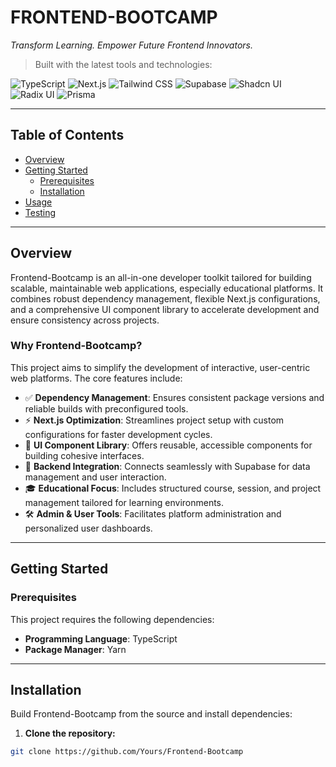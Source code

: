 # FRONTEND-BOOTCAMP

_Transform Learning. Empower Future Frontend Innovators._

> Built with the latest tools and technologies:

![TypeScript](https://img.shields.io/badge/TypeScript-007ACC?style=for-the-badge&logo=typescript&logoColor=white)
![Next.js](https://img.shields.io/badge/Next.js-000000?style=for-the-badge&logo=nextdotjs&logoColor=white)
![Tailwind CSS](https://img.shields.io/badge/Tailwind_CSS-38B2AC?style=for-the-badge&logo=tailwind-css&logoColor=white)
![Supabase](https://img.shields.io/badge/Supabase-3ECF8E?style=for-the-badge&logo=supabase&logoColor=white)
![Shadcn UI](https://img.shields.io/badge/Shadcn_UI-8A2BE2?style=for-the-badge)
![Radix UI](https://img.shields.io/badge/Radix_UI-FF6347?style=for-the-badge)
![Prisma](https://img.shields.io/badge/Prisma-2D3748?style=for-the-badge&logo=prisma&logoColor=white)

---

## Table of Contents

- [Overview](#overview)
- [Getting Started](#getting-started)
  - [Prerequisites](#prerequisites)
  - [Installation](#installation)
- [Usage](#usage)
- [Testing](#testing)

---

## Overview

Frontend-Bootcamp is an all-in-one developer toolkit tailored for building scalable, maintainable web applications, especially educational platforms. It combines robust dependency management, flexible Next.js configurations, and a comprehensive UI component library to accelerate development and ensure consistency across projects.

### Why Frontend-Bootcamp?

This project aims to simplify the development of interactive, user-centric web platforms. The core features include:

- ✅ **Dependency Management**: Ensures consistent package versions and reliable builds with preconfigured tools.
- ⚡️ **Next.js Optimization**: Streamlines project setup with custom configurations for faster development cycles.
- 🧩 **UI Component Library**: Offers reusable, accessible components for building cohesive interfaces.
- 🔗 **Backend Integration**: Connects seamlessly with Supabase for data management and user interaction.
- 🎓 **Educational Focus**: Includes structured course, session, and project management tailored for learning environments.
- 🛠 **Admin & User Tools**: Facilitates platform administration and personalized user dashboards.

---

## Getting Started

### Prerequisites

This project requires the following dependencies:

- **Programming Language**: TypeScript
- **Package Manager**: Yarn

---

## Installation

Build Frontend-Bootcamp from the source and install dependencies:

1. **Clone the repository:**

```bash
git clone https://github.com/Yours/Frontend-Bootcamp
